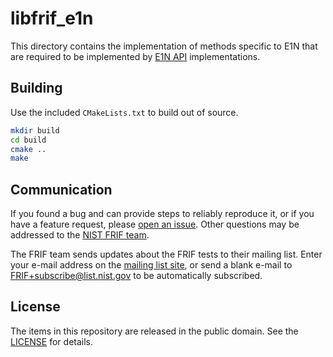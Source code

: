 libfrif_e1n
============

This directory contains the implementation of methods specific to E1N that are
required to be implemented by [E1N API] implementations.

Building
--------
Use the included `CMakeLists.txt` to build out of source.

```sh
mkdir build
cd build
cmake ..
make
```

Communication
-------------
If you found a bug and can provide steps to reliably reproduce it, or if you
have a feature request, please [open an issue]. Other questions may be addressed
to the [NIST FRIF team].

The FRIF team sends updates about the FRIF tests to their mailing list. Enter
your e-mail address on the [mailing list site], or send a blank e-mail to
FRIF+subscribe@list.nist.gov to be automatically subscribed.

License
-------
The items in this repository are released in the public domain. See the
[LICENSE] for details.

[`libfrif`]: https://github.com/usnistgov/FRIF/blob/main/libfrif
[`libfrif_e1n`]: https://github.com/usnistgov/FRIF/blob/main/e1n/libfrif_e1n
[NIST FRIF team]: mailto:FRIF@nist.gov
[open an issue]: https://github.com/usnistgov/FRIF/issues
[mailing list site]: https://groups.google.com/a/list.nist.gov/forum/#!forum/FRIF/join
[LICENSE]: https://github.com/usnistgov/FRIF/blob/main/LICENSE.md
[E1N API]: https://pages.nist.gov/frif/doc/api/e1n.html
